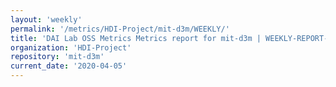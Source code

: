 ```yaml
---
layout: 'weekly'
permalink: '/metrics/HDI-Project/mit-d3m/WEEKLY/'
title: 'DAI Lab OSS Metrics Metrics report for mit-d3m | WEEKLY-REPORT-2020-04-05'
organization: 'HDI-Project'
repository: 'mit-d3m'
current_date: '2020-04-05'
---
```

